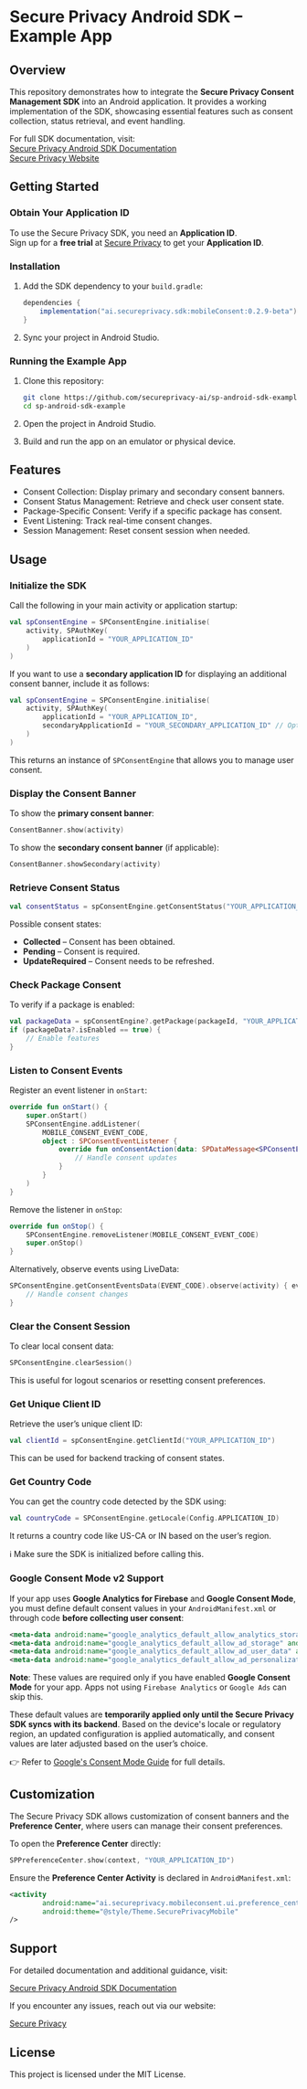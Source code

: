 # Secure Privacy Android SDK – Example App

## Overview

This repository demonstrates how to integrate the **Secure Privacy Consent Management SDK** into an Android application. It provides a working implementation of the SDK, showcasing essential features such as consent collection, status retrieval, and event handling.

For full SDK documentation, visit:  
[Secure Privacy Android SDK Documentation](https://docs.secureprivacy.ai/guides/mobile/android-sdk/)  
[Secure Privacy Website](https://secureprivacy.ai)

## Getting Started

### Obtain Your Application ID

To use the Secure Privacy SDK, you need an **Application ID**.  
Sign up for a **free trial** at [Secure Privacy](https://secureprivacy.ai) to get your **Application ID**.

### Installation

1. Add the SDK dependency to your `build.gradle`:

   ```gradle
   dependencies {
       implementation("ai.secureprivacy.sdk:mobileConsent:0.2.9-beta")
   }
   ```

2. Sync your project in Android Studio.

### Running the Example App

1. Clone this repository:

   ```sh
   git clone https://github.com/secureprivacy-ai/sp-android-sdk-example.git
   cd sp-android-sdk-example
   ```

2. Open the project in Android Studio.
3. Build and run the app on an emulator or physical device.

## Features

- Consent Collection: Display primary and secondary consent banners.
- Consent Status Management: Retrieve and check user consent state.
- Package-Specific Consent: Verify if a specific package has consent.
- Event Listening: Track real-time consent changes.
- Session Management: Reset consent session when needed.

## Usage

### Initialize the SDK

Call the following in your main activity or application startup:

```kotlin
val spConsentEngine = SPConsentEngine.initialise(
    activity, SPAuthKey(
        applicationId = "YOUR_APPLICATION_ID"
    )
)
```

If you want to use a **secondary application ID** for displaying an additional consent banner, include it as follows:

```kotlin
val spConsentEngine = SPConsentEngine.initialise(
    activity, SPAuthKey(
        applicationId = "YOUR_APPLICATION_ID",
        secondaryApplicationId = "YOUR_SECONDARY_APPLICATION_ID" // Optional
    )
)
```

This returns an instance of `SPConsentEngine` that allows you to manage user consent.

### Display the Consent Banner

To show the **primary consent banner**:

```kotlin
ConsentBanner.show(activity)
```

To show the **secondary consent banner** (if applicable):

```kotlin
ConsentBanner.showSecondary(activity)
```

### Retrieve Consent Status

```kotlin
val consentStatus = spConsentEngine.getConsentStatus("YOUR_APPLICATION_ID")
```

Possible consent states:
- **Collected** – Consent has been obtained.
- **Pending** – Consent is required.
- **UpdateRequired** – Consent needs to be refreshed.

### Check Package Consent

To verify if a package is enabled:

```kotlin
val packageData = spConsentEngine?.getPackage(packageId, "YOUR_APPLICATION_ID")?.data
if (packageData?.isEnabled == true) {
    // Enable features
}
```

### Listen to Consent Events

Register an event listener in `onStart`:

```kotlin
override fun onStart() {
    super.onStart()
    SPConsentEngine.addListener(
        MOBILE_CONSENT_EVENT_CODE,
        object : SPConsentEventListener {
            override fun onConsentAction(data: SPDataMessage<SPConsentEvent>) {
                // Handle consent updates
            }
        }
    )
}
```

Remove the listener in `onStop`:

```kotlin
override fun onStop() {
    SPConsentEngine.removeListener(MOBILE_CONSENT_EVENT_CODE)
    super.onStop()
}
```

Alternatively, observe events using LiveData:

```kotlin
SPConsentEngine.getConsentEventsData(EVENT_CODE).observe(activity) { eventData ->
    // Handle consent changes
}
```

### Clear the Consent Session

To clear local consent data:

```kotlin
SPConsentEngine.clearSession()
```

This is useful for logout scenarios or resetting consent preferences.

### Get Unique Client ID

Retrieve the user’s unique client ID:

```kotlin
val clientId = spConsentEngine.getClientId("YOUR_APPLICATION_ID")
```

This can be used for backend tracking of consent states.

### Get Country Code

You can get the country code detected by the SDK using:
```kotlin
val countryCode = SPConsentEngine.getLocale(Config.APPLICATION_ID)
```
It returns a country code like US-CA or IN based on the user’s region.

ℹ️ Make sure the SDK is initialized before calling this.

### Google Consent Mode v2 Support
If your app uses **Google Analytics for Firebase** and **Google Consent Mode**, you must define default consent values in your `AndroidManifest.xml` or through code **before collecting user consent**:
```xml
<meta-data android:name="google_analytics_default_allow_analytics_storage" android:value="false" />
<meta-data android:name="google_analytics_default_allow_ad_storage" android:value="false" />
<meta-data android:name="google_analytics_default_allow_ad_user_data" android:value="false" />
<meta-data android:name="google_analytics_default_allow_ad_personalization_signals" android:value="false" />
```
**Note**: These values are required only if you have enabled **Google Consent Mode** for your app. Apps not using `Firebase Analytics` or `Google Ads` can skip this.

These default values are **temporarily applied only until the Secure Privacy SDK syncs with its backend**. Based on the device's locale or regulatory region, an updated configuration is applied automatically, and consent values are later adjusted based on the user’s choice.

👉 Refer to [Google's Consent Mode Guide](https://developers.google.com/tag-platform/security/guides/app-consent?consentmode=advanced&platform=android) for full details.

## Customization

The Secure Privacy SDK allows customization of consent banners and the **Preference Center**, where users can manage their consent preferences.

To open the **Preference Center** directly:

```kotlin
SPPreferenceCenter.show(context, "YOUR_APPLICATION_ID")
```

Ensure the **Preference Center Activity** is declared in `AndroidManifest.xml`:

```xml
<activity
        android:name="ai.secureprivacy.mobileconsent.ui.preference_center.SPPreferenceCenter"
        android:theme="@style/Theme.SecurePrivacyMobile"
/>
```

## Support

For detailed documentation and additional guidance, visit:

[Secure Privacy Android SDK Documentation](https://docs.secureprivacy.ai/guides/mobile/android-sdk/)

If you encounter any issues, reach out via our website:

[Secure Privacy](https://secureprivacy.ai)

## License

This project is licensed under the MIT License.